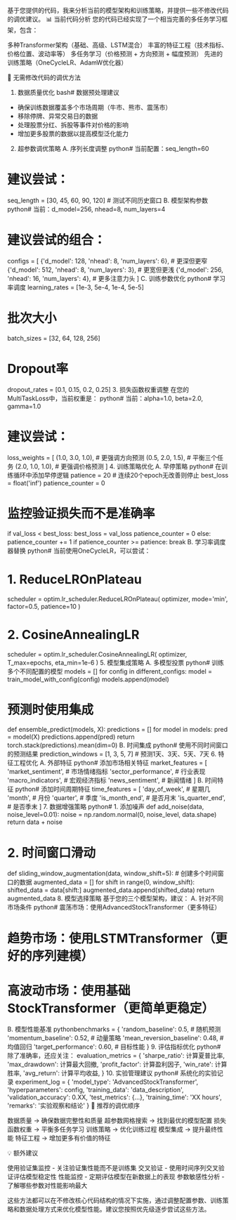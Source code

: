 
基于您提供的代码，我来分析当前的模型架构和训练策略，并提供一些不修改代码的调优建议。
📊 当前代码分析
您的代码已经实现了一个相当完善的多任务学习框架，包含：

多种Transformer架构（基础、高级、LSTM混合）
丰富的特征工程（技术指标、价格位置、波动率等）
多任务学习（价格预测 + 方向预测 + 幅度预测）
先进的训练策略（OneCycleLR、AdamW优化器）

🎯 无需修改代码的调优方法
1. 数据质量优化
bash# 数据预处理建议
- 确保训练数据覆盖多个市场周期（牛市、熊市、震荡市）
- 移除停牌、异常交易日的数据
- 处理股票分红、拆股等事件对价格的影响
- 增加更多股票的数据以提高模型泛化能力
2. 超参数调优策略
A. 序列长度调整
python# 当前配置：seq_length=60
# 建议尝试：
seq_length = [30, 45, 60, 90, 120]  # 测试不同历史窗口
B. 模型架构参数
python# 当前：d_model=256, nhead=8, num_layers=4
# 建议尝试的组合：
configs = [
    {'d_model': 128, 'nhead': 8, 'num_layers': 6},  # 更深但更窄
    {'d_model': 512, 'nhead': 8, 'num_layers': 3},  # 更宽但更浅
    {'d_model': 256, 'nhead': 16, 'num_layers': 4}, # 更多注意力头
]
C. 训练参数优化
python# 学习率调度
learning_rates = [1e-3, 5e-4, 1e-4, 5e-5]

# 批次大小
batch_sizes = [32, 64, 128, 256]

# Dropout率
dropout_rates = [0.1, 0.15, 0.2, 0.25]
3. 损失函数权重调整
在您的MultiTaskLoss中，当前权重是：
python# 当前：alpha=1.0, beta=2.0, gamma=1.0
# 建议尝试：
loss_weights = [
    (1.0, 3.0, 1.0),  # 更强调方向预测
    (0.5, 2.0, 1.5),  # 平衡三个任务
    (2.0, 1.0, 1.0),  # 更强调价格预测
]
4. 训练策略优化
A. 早停策略
python# 在训练循环中添加早停逻辑
patience = 20  # 连续20个epoch无改善则停止
best_loss = float('inf')
patience_counter = 0

# 监控验证损失而不是准确率
if val_loss < best_loss:
    best_loss = val_loss
    patience_counter = 0
else:
    patience_counter += 1
    if patience_counter >= patience:
        break
B. 学习率调度器替换
python# 当前使用OneCycleLR，可以尝试：
# 1. ReduceLROnPlateau
scheduler = optim.lr_scheduler.ReduceLROnPlateau(
    optimizer, mode='min', factor=0.5, patience=10
)

# 2. CosineAnnealingLR
scheduler = optim.lr_scheduler.CosineAnnealingLR(
    optimizer, T_max=epochs, eta_min=1e-6
)
5. 模型集成策略
A. 多模型投票
python# 训练多个不同配置的模型
models = []
for config in different_configs:
    model = train_model_with_config(config)
    models.append(model)

# 预测时使用集成
def ensemble_predict(models, X):
    predictions = []
    for model in models:
        pred = model(X)
        predictions.append(pred)
    return torch.stack(predictions).mean(dim=0)
B. 时间集成
python# 使用不同时间窗口的预测结果
prediction_windows = [1, 3, 5, 7]  # 预测1天、3天、5天、7天
6. 特征工程优化
A. 外部特征
python# 添加市场相关特征
market_features = [
    'market_sentiment',  # 市场情绪指标
    'sector_performance',  # 行业表现
    'macro_indicators',  # 宏观经济指标
    'news_sentiment',  # 新闻情绪
]
B. 时间特征
python# 添加时间周期特征
time_features = [
    'day_of_week',     # 星期几
    'month',           # 月份
    'quarter',         # 季度
    'is_month_end',    # 是否月末
    'is_quarter_end',  # 是否季末
]
7. 数据增强策略
python# 1. 添加噪声
def add_noise(data, noise_level=0.01):
    noise = np.random.normal(0, noise_level, data.shape)
    return data + noise

# 2. 时间窗口滑动
def sliding_window_augmentation(data, window_shift=5):
    # 创建多个时间窗口的数据
    augmented_data = []
    for shift in range(0, window_shift):
        shifted_data = data[shift:]
        augmented_data.append(shifted_data)
    return augmented_data
8. 模型选择策略
基于您的三个模型架构，建议：
A. 针对不同市场条件
python# 震荡市场：使用AdvancedStockTransformer（更多特征）
# 趋势市场：使用LSTMTransformer（更好的序列建模）
# 高波动市场：使用基础StockTransformer（更简单更稳定）
B. 模型性能基准
pythonbenchmarks = {
    'random_baseline': 0.5,           # 随机预测
    'momentum_baseline': 0.52,        # 动量策略
    'mean_reversion_baseline': 0.48,  # 均值回归
    'target_performance': 0.60,       # 目标性能
}
9. 评估指标优化
python# 除了准确率，还应关注：
evaluation_metrics = {
    'sharpe_ratio': 计算夏普比率,
    'max_drawdown': 计算最大回撤,
    'profit_factor': 计算盈利因子,
    'win_rate': 计算胜率,
    'avg_return': 计算平均收益,
}
10. 实验管理建议
python# 系统化的实验记录
experiment_log = {
    'model_type': 'AdvancedStockTransformer',
    'hyperparameters': config,
    'training_data': 'data_description',
    'validation_accuracy': 0.XX,
    'test_metrics': {...},
    'training_time': 'XX hours',
    'remarks': '实验观察和结论'
}
🚀 推荐的调优顺序

数据质量 → 确保数据完整性和质量
超参数网格搜索 → 找到最优的模型配置
损失函数权重 → 平衡多任务学习
训练策略 → 优化训练过程
模型集成 → 提升最终性能
特征工程 → 增加更多有价值的特征

💡 额外建议

使用验证集监控 - 关注验证集性能而不是训练集
交叉验证 - 使用时间序列交叉验证评估模型稳定性
性能监控 - 定期评估模型在新数据上的表现
参数敏感性分析 - 了解哪些参数对性能影响最大

这些方法都可以在不修改核心代码结构的情况下实施，通过调整配置参数、训练策略和数据处理方式来优化模型性能。建议您按照优先级逐步尝试这些方法。